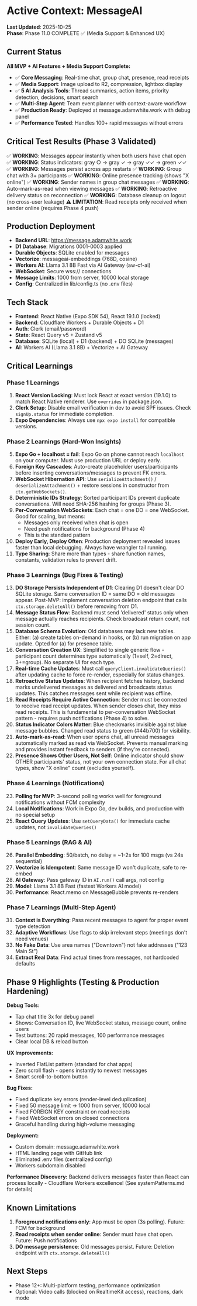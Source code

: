 # Active Context: MessageAI

**Last Updated**: 2025-10-25  
**Phase**: Phase 11.0 COMPLETE ✅ (Media Support & Enhanced UX)

## Current Status

**All MVP + AI Features + Media Support Complete:**
- ✅ **Core Messaging**: Real-time chat, group chat, presence, read receipts
- ✅ **Media Support**: Image upload to R2, compression, lightbox display
- ✅ **5 AI Analysis Tools**: Thread summaries, action items, priority detection, decisions, smart search
- ✅ **Multi-Step Agent**: Team event planner with context-aware workflow
- ✅ **Production Ready**: Deployed at message.adamwhite.work with debug panel
- ✅ **Performance Tested**: Handles 100+ rapid messages without errors

## Critical Test Results (Phase 3 Validated)
✅ **WORKING**: Messages appear instantly when both users have chat open
✅ **WORKING**: Status indicators: gray ○ → gray ✓ → gray ✓✓ → green ✓✓
✅ **WORKING**: Messages persist across app restarts
✅ **WORKING**: Group chat with 3+ participants
✅ **WORKING**: Online presence tracking (shows "X online")
✅ **WORKING**: Sender names in group chat messages
✅ **WORKING**: Auto-mark-as-read when viewing messages
✅ **WORKING**: Retroactive delivery status on reconnection
✅ **WORKING**: Database cleanup on logout (no cross-user leakage)
⚠️ **LIMITATION**: Read receipts only received when sender online (requires Phase 4 push)

## Production Deployment
- **Backend URL**: https://message.adamwhite.work
- **D1 Database**: Migrations 0001-0003 applied
- **Durable Objects**: SQLite enabled for messages
- **Vectorize**: messageai-embeddings (768D, cosine)
- **Workers AI**: Llama 3.1 8B Fast via AI Gateway (aw-cf-ai)
- **WebSocket**: Secure wss:// connections
- **Message Limits**: 1000 from server, 10000 local storage
- **Config**: Centralized in lib/config.ts (no .env files)

## Tech Stack
- **Frontend**: React Native (Expo SDK 54), React 19.1.0 (locked)
- **Backend**: Cloudflare Workers + Durable Objects + D1
- **Auth**: Clerk (email/password)
- **State**: React Query v5 + Zustand v5
- **Database**: SQLite (local) + D1 (backend) + DO SQLite (messages)
- **AI**: Workers AI (Llama 3.1 8B) + Vectorize + AI Gateway

## Critical Learnings

### Phase 1 Learnings
1. **React Version Locking**: Must lock React at exact version (19.1.0) to match React Native renderer. Use `overrides` in package.json.
2. **Clerk Setup**: Disable email verification in dev to avoid SPF issues. Check `signUp.status` for immediate completion.
3. **Expo Dependencies**: Always use `npx expo install` for compatible versions.

### Phase 2 Learnings (Hard-Won Insights)
5. **Expo Go + localhost = fail**: Expo Go on phone cannot reach `localhost` on your computer. Must use production URL or deploy early.
7. **Foreign Key Cascades**: Auto-create placeholder users/participants before inserting conversations/messages to prevent FK errors.
8. **WebSocket Hibernation API**: Use `serializeAttachment()` / `deserializeAttachment()` + restore sessions in constructor from `ctx.getWebSockets()`.
9. **Deterministic IDs Strategy**: Sorted participant IDs prevent duplicate conversations. Will need SHA-256 hashing for groups (Phase 3).
10. **Per-Conversation WebSockets**: Each chat = one DO = one WebSocket. Good for scaling, but means:
    - Messages only received when chat is open
    - Need push notifications for background (Phase 4)
    - This is the standard pattern
11. **Deploy Early, Deploy Often**: Production deployment revealed issues faster than local debugging. Always have wrangler tail running.
12. **Type Sharing**: Share more than types - share function names, constants, validation rules to prevent drift.

### Phase 3 Learnings (Bug Fixes & Testing)
13. **DO Storage Persists Independent of D1**: Clearing D1 doesn't clear DO SQLite storage. Same conversation ID = same DO = old messages appear. Post-MVP: implement conversation deletion endpoint that calls `ctx.storage.deleteAll()` before removing from D1.
14. **Message Status Flow**: Backend must send 'delivered' status only when message actually reaches recipients. Check broadcast return count, not session count.
15. **Database Schema Evolution**: Old databases may lack new tables. Either: (a) create tables on-demand in hooks, or (b) run migration on app update. Opted for (a) for presence table.
16. **Conversation Creation UX**: Simplified to single generic flow - participant count determines type automatically (1=self, 2=direct, 3+=group). No separate UI for each type.
17. **Real-time Cache Updates**: Must call `queryClient.invalidateQueries()` after updating cache to force re-render, especially for status changes.
18. **Retroactive Status Updates**: When recipient fetches history, backend marks undelivered messages as delivered and broadcasts status updates. This catches messages sent while recipient was offline.
19. **Read Receipts Require Active Connection**: Sender must be connected to receive read receipt updates. When sender closes chat, they miss read receipts. This is fundamental to per-conversation WebSocket pattern - requires push notifications (Phase 4) to solve.
20. **Status Indicator Colors Matter**: Blue checkmarks invisible against blue message bubbles. Changed read status to green (#44b700) for visibility.
21. **Auto-mark-as-read**: When user opens chat, all unread messages automatically marked as read via WebSocket. Prevents manual marking and provides instant feedback to senders (if they're connected).
22. **Presence Shows Other Users, Not Self**: Online indicator should show OTHER participants' status, not your own connection state. For all chat types, show "X online" count (excludes yourself).

### Phase 4 Learnings (Notifications)
23. **Polling for MVP**: 3-second polling works well for foreground notifications without FCM complexity
24. **Local Notifications**: Work in Expo Go, dev builds, and production with no special setup
25. **React Query Updates**: Use `setQueryData()` for immediate cache updates, not `invalidateQueries()`

### Phase 5 Learnings (RAG & AI)
26. **Parallel Embedding**: 50/batch, no delay = ~1-2s for 100 msgs (vs 24s sequential)
27. **Vectorize is Idempotent**: Same message ID won't duplicate, safe to re-embed
28. **AI Gateway**: Pass gateway ID in `AI.run()` call args, not config
29. **Model**: Llama 3.1 8B Fast (fastest Workers AI model)
30. **Performance**: React.memo on MessageBubble prevents re-renders

### Phase 7 Learnings (Multi-Step Agent)
31. **Context is Everything**: Pass recent messages to agent for proper event type detection
32. **Adaptive Workflows**: Use flags to skip irrelevant steps (meetings don't need venues)
33. **No Fake Data**: Use area names ("Downtown") not fake addresses ("123 Main St")
34. **Extract Real Data**: Find actual times from messages, not hardcoded defaults

## Phase 9 Highlights (Testing & Production Hardening)

**Debug Tools:**
- Tap chat title 3x for debug panel
- Shows: Conversation ID, live WebSocket status, message count, online users
- Test buttons: 20 rapid messages, 100 performance messages
- Clear local DB & reload button

**UX Improvements:**
- Inverted FlatList pattern (standard for chat apps)
- Zero scroll flash - opens instantly to newest messages
- Smart scroll-to-bottom button

**Bug Fixes:**
- Fixed duplicate key errors (render-level deduplication)
- Fixed 50 message limit → 1000 from server, 10000 local
- Fixed FOREIGN KEY constraint on read receipts
- Fixed WebSocket errors on closed connections
- Graceful handling during high-volume messaging

**Deployment:**
- Custom domain: message.adamwhite.work
- HTML landing page with GitHub link
- Eliminated .env files (centralized config)
- Workers subdomain disabled

**Performance Discovery:**
Backend delivers messages faster than React can process locally - Cloudflare Workers excellence! (See systemPatterns.md for details)

## Known Limitations
1. **Foreground notifications only**: App must be open (3s polling). Future: FCM for background
2. **Read receipts when sender online**: Sender must have chat open. Future: Push notifications
3. **DO message persistence**: Old messages persist. Future: Deletion endpoint with `ctx.storage.deleteAll()`

## Next Steps
- Phase 12+: Multi-platform testing, performance optimization
- Optional: Video calls (blocked on RealtimeKit access), reactions, dark mode
